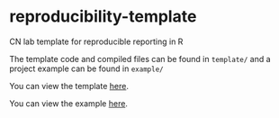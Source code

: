 # reproducibility-template
CN lab template for reproducible reporting in R 

The template code and compiled files can be found in `template/` and a project example can be found in `example/`

You can view the template [here](https://cnlab.github.io/reproducibility-template/template/report_template).

You can view the example [here](https://cnlab.github.io/reproducibility-template/example/report_example).

